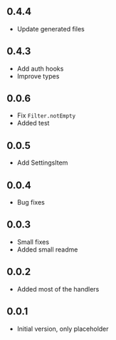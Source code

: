 ## 0.4.4

- Update generated files

## 0.4.3

- Add auth hooks
- Improve types

## 0.0.6

- Fix `Filter.notEmpty`
- Added test

## 0.0.5

- Add SettingsItem

## 0.0.4

- Bug fixes

## 0.0.3

- Small fixes
- Added small readme

## 0.0.2

- Added most of the handlers

## 0.0.1

- Initial version, only placeholder
